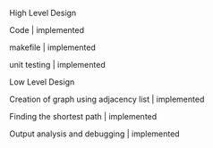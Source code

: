 High Level Design

Code                             |                  implemented

makefile                         |                  implemented

unit testing                     |                  implemented

Low Level Design

Creation of graph using adjacency list      |       implemented

Finding the shortest path                   |       implemented

Output analysis and debugging               |       implemented

